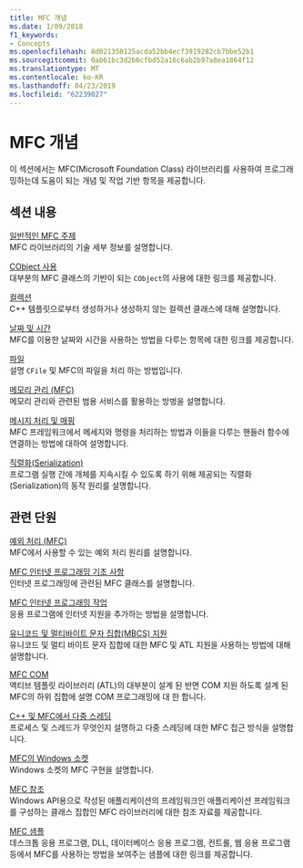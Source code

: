 ```yaml
---
title: MFC 개념
ms.date: 1/09/2018
f1_keywords:
- Concepts
ms.openlocfilehash: 8d021350125acda52bb4ecf3919282cb7bbe52b1
ms.sourcegitcommit: 0ab61bc3d2b6cfbd52a16c6ab2b97a8ea1864f12
ms.translationtype: MT
ms.contentlocale: ko-KR
ms.lasthandoff: 04/23/2019
ms.locfileid: "62239027"
---
```

# <a name="mfc-concepts"></a>MFC 개념

이 섹션에서는 MFC(Microsoft Foundation Class) 라이브러리를 사용하여 프로그래밍하는데 도움이 되는 개념 및 작업 기반 항목을 제공합니다.

## <a name="in-this-section"></a>섹션 내용

[일반적인 MFC 주제](../mfc/general-mfc-topics.md)<br/>
MFC 라이브러리의 기술 세부 정보를 설명합니다.

[CObject 사용](../mfc/using-cobject.md)<br/>
대부분의 MFC 클래스의 기반이 되는 `CObject`의 사용에 대한 링크를 제공합니다.

[컬렉션](../mfc/collections.md)<br/>
C++ 템플릿으로부터 생성하거나 생성하지 않는 컬렉션 클래스에 대해 설명합니다.

[날짜 및 시간](../atl-mfc-shared/date-and-time.md)<br/>
MFC를 이용한 날짜와 시간을 사용하는 방법을 다루는 항목에 대한 링크를 제공합니다.

[파일](../mfc/files-in-mfc.md)<br/>
설명 `CFile` 및 MFC의 파일을 처리 하는 방법입니다.

[메모리 관리 (MFC)](../mfc/memory-management.md)<br/>
메모리 관리와 관련된 범용 서비스를 활용하는 방벙을 설명합니다.

[메시지 처리 및 매핑](../mfc/message-handling-and-mapping.md)<br/>
MFC 프레임워크에서 메세지와 명령을 처리하는 방법과 이들을 다루는 핸들러 함수에 연결하는 방법에 대하여 설명합니다.

[직렬화(Serialization)](../mfc/serialization-in-mfc.md)<br/>
프로그램 실행 간에 개체를 지속시킬 수 있도록 하기 위해 제공되는 직렬화(Serialization)의 동작 원리를 설명합니다.

## <a name="related-sections"></a>관련 단원

[예외 처리 (MFC)](../mfc/exception-handling-in-mfc.md)<br/>
MFC에서 사용할 수 있는 예외 처리 원리를 설명합니다.

[MFC 인터넷 프로그래밍 기초 사항](../mfc/mfc-internet-programming-basics.md)<br/>
인터넷 프로그래밍에 관련된 MFC 클래스를 설명합니다.

[MFC 인터넷 프로그래밍 작업](../mfc/mfc-internet-programming-tasks.md)<br/>
응용 프로그램에 인터넷 지원을 추가하는 방법을 설명합니다.

[유니코드 및 멀티바이트 문자 집합(MBCS) 지원](../atl-mfc-shared/unicode-and-multibyte-character-set-mbcs-support.md)<br/>
유니코드 및 멀티 바이트 문자 집합에 대한 MFC 및 ATL 지원을 사용하는 방법에 대해 설명합니다.

[MFC COM](../mfc/mfc-com.md)<br/>
액티브 템플릿 라이브러리 (ATL)의 대부분이 설계 된 반면 COM 지원 하도록 설계 된 MFC의 하위 집합에 설명 COM 프로그래밍에 대 한 합니다.

[C++ 및 MFC에서 다중 스레딩](../parallel/multithreading-with-cpp-and-mfc.md)<br/>
프로세스 및 스레드가 무엇인지 설명하고 다중 스레딩에 대한 MFC 접근 방식을 설명합니다.

[MFC의 Windows 소켓](../mfc/windows-sockets.md)<br/>
Windows 소켓의 MFC 구현을 설명합니다.

[MFC 참조](../mfc/mfc-desktop-applications.md)<br/>
Windows API용으로 작성된 애플리케이션의 프레임워크인 애플리케이션 프레임워크를 구성하는 클래스 집합인 MFC 라이브러리에 대한 참조 자료를 제공합니다.

[MFC 샘플](../overview/visual-cpp-samples.md)<br/>
데스크톱 응용 프로그램, DLL, 데이터베이스 응용 프로그램, 컨트롤, 웹 응용 프로그램 등에서 MFC를 사용하는 방법을 보여주는 샘플에 대한 링크를 제공합니다.

